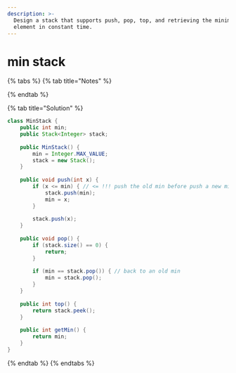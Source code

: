 ```yaml
---
description: >-
  Design a stack that supports push, pop, top, and retrieving the minimum
  element in constant time.
---
```


# min stack

{% tabs %}
{% tab title="Notes" %}

{% endtab %}

{% tab title="Solution" %}
```java
class MinStack {
    public int min;
    public Stack<Integer> stack;
    
    public MinStack() {
        min = Integer.MAX_VALUE;
        stack = new Stack();
    }
    
    public void push(int x) {
        if (x <= min) { // <= !!! push the old min before push a new min
            stack.push(min);
            min = x;
        }
        
        stack.push(x);
    }
    
    public void pop() {
        if (stack.size() == 0) {
            return;
        }
        
        if (min == stack.pop()) { // back to an old min
            min = stack.pop();
        }
    }
    
    public int top() {
        return stack.peek();
    }
    
    public int getMin() {
        return min;
    }
}
```
{% endtab %}
{% endtabs %}

